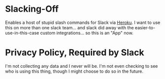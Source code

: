 # Slacking-Off

Enables a host of stupid slash commands for Slack via [Heroku](https://slacking-off.herokuapp.com/).
I want to use this on more than one slack team... and slack did away with the easier-to-use-in-this-case custom integrations... so this is an "App" now.

# Privacy Policy, Required by Slack

I'm not collecting any data and I never will be. I'm not even checking to see who is using this thing, though I might choose to do so in the future.

